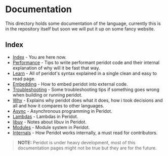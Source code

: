 # Documentation
This directory holds some documentation of the language, currently this is in the repository itself but soon we will put it up on some fancy website.

## Index
- [Index](README.md) - You are here now.
- [Performance](Performance.md) - Tips to write performant peridot code and their internal explanation of why will it be fast that way.
- [Learn](Learn.md) - All of peridot's syntax explained in a single clean and easy to read page.
- [Embedding](Embedding.md) - How to embed peridot into external code.
- [Troubleshooting](Troubleshooting.md) - Some troubleshooting tips if something goes wrong when building or running peridot.
- [Why](Why.md) - Explains why peridot does what it does, how i took decisions and all and how it compares to other languages.
- [Async](Async.md) - Asynchronous programming in Peridot.
- [Lambdas](Lambdas.md) - Lambdas in Peridot.
- [libuv](libuv.md) - Notes about libuv in Peridot.
- [Modules](Modules.md) - Module system in Peridot.
- [Internals](Internals.md) - How Peridot works internally, a must read for contributors.

> **NOTE:** Peridot is under heavy development, most of this documentation pages might not be true but they are for the future.
